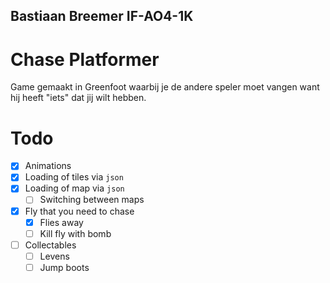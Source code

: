 Bastiaan Breemer IF-AO4-1K
---
# Chase Platformer

Game gemaakt in Greenfoot waarbij je de andere speler moet vangen want hij heeft "iets" dat jij wilt hebben.

# Todo
* [x] Animations
* [x] Loading of tiles via `json`
* [x] Loading of map via `json`
  * [ ] Switching between maps
* [x] Fly that you need to chase
  * [x] Flies away
  * [ ] Kill fly with bomb
* [ ] Collectables
  * [ ] Levens
  * [ ] Jump boots
